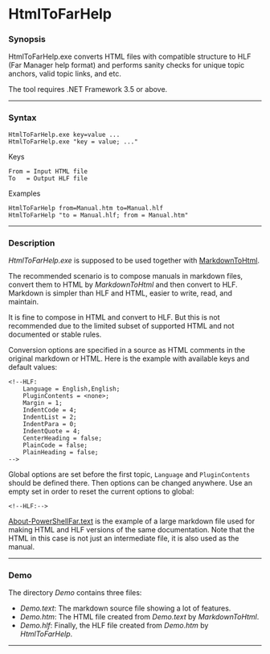 
HtmlToFarHelp
=============

### Synopsis

HtmlToFarHelp.exe converts HTML files with compatible structure to HLF
(Far Manager help format) and performs sanity checks for unique topic
anchors, valid topic links, and etc.

The tool requires .NET Framework 3.5 or above.

---
### Syntax

    HtmlToFarHelp.exe key=value ...
    HtmlToFarHelp.exe "key = value; ..."

Keys

    From = Input HTML file
    To   = Output HLF file

Examples

    HtmlToFarHelp from=Manual.htm to=Manual.hlf
    HtmlToFarHelp "to = Manual.hlf; from = Manual.htm"

---
### Description

*HtmlToFarHelp.exe* is supposed to be used together with [MarkdownToHtml][1].

The recommended scenario is to compose manuals in markdown files, convert them
to HTML by *MarkdownToHtml* and then convert to HLF. Markdown is simpler than
HLF and HTML, easier to write, read, and maintain.

It is fine to compose in HTML and convert to HLF. But this is not recommended
due to the limited subset of supported HTML and not documented or stable rules.

Conversion options are specified in a source as HTML comments in the original
markdown or HTML. Here is the example with available keys and default values:

    <!--HLF:
        Language = English,English;
        PluginContents = <none>;
        Margin = 1;
        IndentCode = 4;
        IndentList = 2;
        IndentPara = 0;
        IndentQuote = 4;
        CenterHeading = false;
        PlainCode = false;
        PlainHeading = false;
    -->

Global options are set before the first topic, `Language` and `PluginContents`
should be defined there. Then options can be changed anywhere. Use an empty set
in order to reset the current options to global:

    <!--HLF:-->

[About-PowerShellFar.text][2] is the example of a large markdown file used for
making HTML and HLF versions of the same documentation. Note that the HTML in
this case is not just an intermediate file, it is also used as the manual.

---
### Demo

The directory *Demo* contains three files:

- *Demo.text*: The markdown source file showing a lot of features.
- *Demo.htm*: The HTML file created from *Demo.text* by *MarkdownToHtml*.
- *Demo.hlf*: Finally, the HLF file created from *Demo.htm* by *HtmlToFarHelp*.

---
[1]: https://www.nuget.org/packages/MarkdownToHtml
[2]: https://github.com/nightroman/FarNet/blob/master/PowerShellFar/About-PowerShellFar.text
